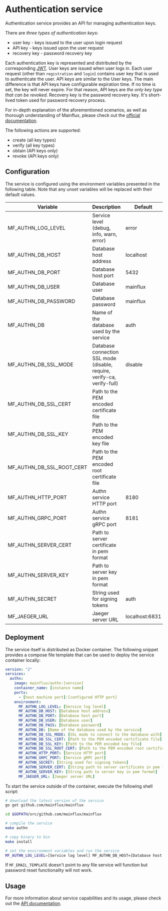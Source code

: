 # Authentication service

Authentication service provides an API for managing authentication keys.

There are *three types of authentication keys*:

- user key - keys issued to the user upon login request
- API key - keys issued upon the user request
- recovery key - password recovery key

Each authentication key is represented and distributed by the corresponding [JWT](jwt.io). User keys are issued when user logs in. Each user request (other than `registration` and `login`) contains user key that is used to authenticate the user. API keys are similar to the User keys. The main difference is that API keys have configurable expiration time. If no time is set, the key will never expire. For that reason, API keys are _the only key type that can be revoked_. Recovery key is the password recovery key. It's short-lived token used for password recovery process.

For in-depth explanation of the aforementioned scenarios, as well as thorough
understanding of Mainflux, please check out the [official documentation][doc].

The following actions are supported:

- create (all key types)
- verify (all key types)
- obtain (API keys only)
- revoke (API keys only)

## Configuration

The service is configured using the environment variables presented in the
following table. Note that any unset variables will be replaced with their
default values.

| Variable                  | Description                                                              | Default       |
|---------------------------|--------------------------------------------------------------------------|---------------|
| MF_AUTHN_LOG_LEVEL        | Service level (debug, info, warn, error)                                | error          |
| MF_AUTHN_DB_HOST          | Database host address                                                   | localhost      |
| MF_AUTHN_DB_PORT          | Database host port                                                      | 5432           |
| MF_AUTHN_DB_USER          | Database user                                                           | mainflux       |
| MF_AUTHN_DB_PASSWORD      | Database password                                                       | mainflux       |
| MF_AUTHN_DB               | Name of the database used by the service                                | auth           |
| MF_AUTHN_DB_SSL_MODE      | Database connection SSL mode (disable, require, verify-ca, verify-full) | disable        |
| MF_AUTHN_DB_SSL_CERT      | Path to the PEM encoded certificate file                                |                |
| MF_AUTHN_DB_SSL_KEY       | Path to the PEM encoded key file                                        |                |
| MF_AUTHN_DB_SSL_ROOT_CERT | Path to the PEM encoded root certificate file                           |                |
| MF_AUTHN_HTTP_PORT        | Authn service HTTP port                                                 | 8180           |
| MF_AUTHN_GRPC_PORT        | Authn service gRPC port                                                 | 8181           |
| MF_AUTHN_SERVER_CERT      | Path to server certificate in pem format                                |                |
| MF_AUTHN_SERVER_KEY       | Path to server key in pem format                                        |                |
| MF_AUTHN_SECRET           | String used for signing tokens                                          | auth           |
| MF_JAEGER_URL             | Jaeger server URL                                                       | localhost:6831 |

## Deployment

The service itself is distributed as Docker container. The following snippet
provides a compose file template that can be used to deploy the service container
locally:

```yaml
version: "2"
services:
  authn:
    image: mainflux/authn:[version]
    container_name: [instance name]
    ports:
      - [host machine port]:[configured HTTP port]
    environment:
      MF_AUTHN_LOG_LEVEL: [Service log level]
      MF_AUTHN_DB_HOST: [Database host address]
      MF_AUTHN_DB_PORT: [Database host port]
      MF_AUTHN_DB_USER: [Database user]
      MF_AUTHN_DB_PASS: [Database password]
      MF_AUTHN_DB: [Name of the database used by the service]
      MF_AUTHN_DB_SSL_MODE: [SSL mode to connect to the database with]
      MF_AUTHN_DB_SSL_CERT: [Path to the PEM encoded certificate file]
      MF_AUTHN_DB_SSL_KEY: [Path to the PEM encoded key file]
      MF_AUTHN_DB_SSL_ROOT_CERT: [Path to the PEM encoded root certificate file]
      MF_AUTHN_HTTP_PORT: [Service HTTP port]
      MF_AUTHN_GRPC_PORT: [Service gRPC port]
      MF_AUTHN_SECRET: [String used for signing tokens]
      MF_AUTHN_SERVER_CERT: [String path to server certificate in pem format]
      MF_AUTHN_SERVER_KEY: [String path to server key in pem format]
      MF_JAEGER_URL: [Jaeger server URL]
```

To start the service outside of the container, execute the following shell script:

```bash
# download the latest version of the service
go get github.com/mainflux/mainflux

cd $GOPATH/src/github.com/mainflux/mainflux

# compile the service
make authn

# copy binary to bin
make install

# set the environment variables and run the service
MF_AUTHN_LOG_LEVEL=[Service log level] MF_AUTHN_DB_HOST=[Database host address] MF_AUTHN_DB_PORT=[Database host port] MF_AUTHN_DB_USER=[Database user] MF_AUTHN_DB_PASS=[Database password] MF_AUTHN_DB=[Name of the database used by the service] MF_AUTHN_DB_SSL_MODE=[SSL mode to connect to the database with] MF_AUTHN_DB_SSL_CERT=[Path to the PEM encoded certificate file] MF_AUTHN_DB_SSL_KEY=[Path to the PEM encoded key file] MF_AUTHN_DB_SSL_ROOT_CERT=[Path to the PEM encoded root certificate file] MF_AUTHN_HTTP_PORT=[Service HTTP port] MF_AUTHN_GRPC_PORT=[Service gRPC port] MF_AUTHN_SECRET=[String used for signing tokens] MF_AUTHN_SERVER_CERT=[Path to server certificate] MF_AUTHN_SERVER_KEY=[Path to server key] MF_JAEGER_URL=[Jaeger server URL] $GOBIN/mainflux-authn
```

If `MF_EMAIL_TEMPLATE` doesn't point to any file service will function but password reset functionality will not work.

## Usage

For more information about service capabilities and its usage, please check out
the [API documentation](openapi.yaml).

[doc]: http://mainflux.readthedocs.io
